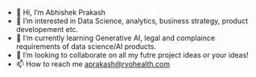 - 👋 Hi, I’m Abhishek Prakash
- 👀 I’m interested in Data Science, analytics, business strategy, product developement etc.
- 🌱 I’m currently learning Generative AI, legal and complaince requirements of data science/AI products.
- 💞️ I’m looking to collaborate on all my futre project ideas or your ideas!
- 📫 How to reach me aprakash@rvohealth.com

<!---
Abhi-at-RVO/Abhi-at-RVO is a ✨ special ✨ repository because its `README.md` (this file) appears on your GitHub profile.
You can click the Preview link to take a look at your changes.
--->
